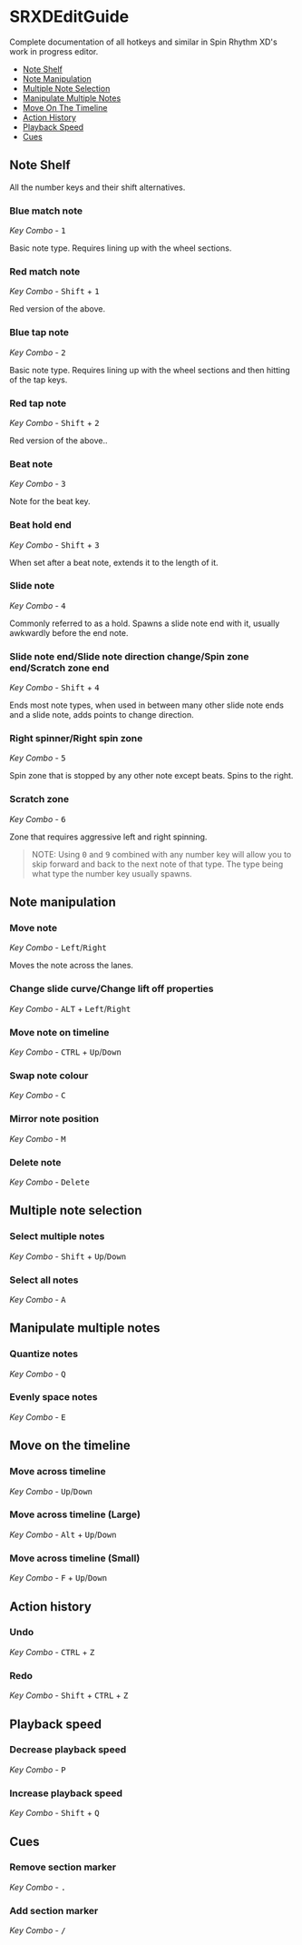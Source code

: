 # SRXDEditGuide
Complete documentation of all hotkeys and similar in Spin Rhythm XD's work in progress editor.

- [Note Shelf](#note-shelf)
- [Note Manipulation](#note-manipulation)
- [Multiple Note Selection](#multiple-note-selection)
- [Manipulate Multiple Notes](#manipulate-multiple-notes)
- [Move On The Timeline](#move-on-the-timeline)
- [Action History](#action-history)
- [Playback Speed](#playback-speed)
- [Cues](#cues)

## Note Shelf

All the number keys and their shift alternatives.

### Blue match note

*Key Combo* - <kbd>1</kbd>

Basic note type. Requires lining up with the wheel sections.

### Red match note

*Key Combo* - <kbd>Shift</kbd> + <kbd>1</kbd>

Red version of the above.

### Blue tap note

*Key Combo* - <kbd>2</kbd>

Basic note type. Requires lining up with the wheel sections and then hitting of the tap keys.

### Red tap note

*Key Combo* - <kbd>Shift</kbd> + <kbd>2</kbd>

Red version of the above..

### Beat note

*Key Combo* - <kbd>3</kbd>

Note for the beat key.

### Beat hold end

*Key Combo* - <kbd>Shift</kbd> + <kbd>3</kbd>

When set after a beat note, extends it to the length of it.

### Slide note

*Key Combo* - <kbd>4</kbd>

Commonly referred to as a hold. Spawns a slide note end with it, usually awkwardly before the end note.

### Slide note end/Slide note direction change/Spin zone end/Scratch zone end

*Key Combo* - <kbd>Shift</kbd> + <kbd>4</kbd>

Ends most note types, when used in between many other slide note ends and a slide note, adds points to change direction.

### Right spinner/Right spin zone

*Key Combo* - <kbd>5</kbd>

Spin zone that is stopped by any other note except beats. Spins to the right.

### Scratch zone

*Key Combo* - <kbd>6</kbd>

Zone that requires aggressive left and right spinning.

> NOTE: Using <kbd>0</kbd> and <kbd>9</kbd> combined with any number key will allow you to skip forward and back to the next note of that type. The type being what type the number key usually spawns.

## Note manipulation

### Move note

*Key Combo* - <kbd>Left</kbd>/<kbd>Right</kbd>

Moves the note across the lanes.

### Change slide curve/Change lift off properties

*Key Combo* - <kbd>ALT</kbd> + <kbd>Left</kbd>/<kbd>Right</kbd>

### Move note on timeline

*Key Combo* - <kbd>CTRL</kbd> + <kbd>Up</kbd>/<kbd>Down</kbd>

### Swap note colour

*Key Combo* - <kbd>C</kbd>

### Mirror note position

*Key Combo* - <kbd>M</kbd>

### Delete note

*Key Combo* - <kbd>Delete</kbd>

## Multiple note selection

### Select multiple notes

*Key Combo* - <kbd>Shift</kbd> + <kbd>Up</kbd>/<kbd>Down</kbd>

### Select all notes

*Key Combo* - <kbd>A</kbd>

## Manipulate multiple notes

### Quantize notes

*Key Combo* - <kbd>Q</kbd>

### Evenly space notes

*Key Combo* - <kbd>E</kbd>

## Move on the timeline

### Move across timeline

*Key Combo* - <kbd>Up</kbd>/<kbd>Down</kbd>

### Move across timeline (Large)

*Key Combo* - <kbd>Alt</kbd> + <kbd>Up</kbd>/<kbd>Down</kbd>

### Move across timeline (Small)

*Key Combo* - <kbd>F</kbd> + <kbd>Up</kbd>/<kbd>Down</kbd>

## Action history

### Undo

*Key Combo* - <kbd>CTRL</kbd> + <kbd>Z</kbd>

### Redo

*Key Combo* - <kbd>Shift</kbd> + <kbd>CTRL</kbd> + <kbd>Z</kbd>

## Playback speed

### Decrease playback speed

*Key Combo* - <kbd>P</kbd>

### Increase playback speed

*Key Combo* - <kbd>Shift</kbd> + <kbd>Q</kbd>

## Cues

### Remove section marker

*Key Combo* - <kbd>.</kbd>

### Add section marker

*Key Combo* - <kbd>/</kbd>
